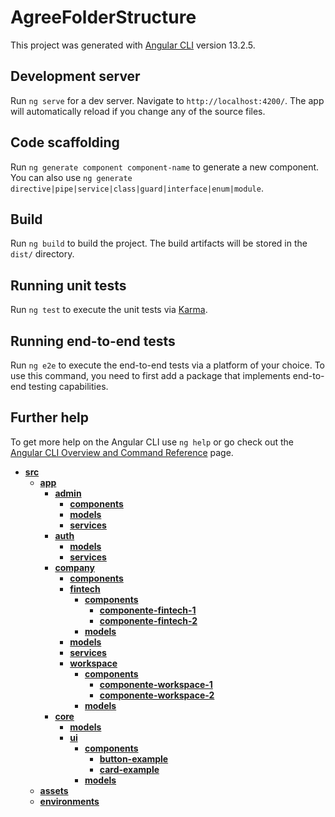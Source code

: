 # AgreeFolderStructure

This project was generated with [Angular CLI](https://github.com/angular/angular-cli) version 13.2.5.

## Development server

Run `ng serve` for a dev server. Navigate to `http://localhost:4200/`. The app will automatically reload if you change any of the source files.

## Code scaffolding

Run `ng generate component component-name` to generate a new component. You can also use `ng generate directive|pipe|service|class|guard|interface|enum|module`.

## Build

Run `ng build` to build the project. The build artifacts will be stored in the `dist/` directory.

## Running unit tests

Run `ng test` to execute the unit tests via [Karma](https://karma-runner.github.io).

## Running end-to-end tests

Run `ng e2e` to execute the end-to-end tests via a platform of your choice. To use this command, you need to first add a package that implements end-to-end testing capabilities.

## Further help

To get more help on the Angular CLI use `ng help` or go check out the [Angular CLI Overview and Command Reference](https://angular.io/cli) page.


<!-- tree generated by markdown-notes-tree starts here -->

- [**src**](src)
    - [**app**](src/app)
        - [**admin**](src/app/admin)
            - [**components**](src/app/admin/components)
            - [**models**](src/app/admin/models)
            - [**services**](src/app/admin/services)
        - [**auth**](src/app/auth)
            - [**models**](src/app/auth/models)
            - [**services**](src/app/auth/services)
        - [**company**](src/app/company)
            - [**components**](src/app/company/components)
            - [**fintech**](src/app/company/fintech)
                - [**components**](src/app/company/fintech/components)
                    - [**componente-fintech-1**](src/app/company/fintech/components/componente-fintech-1)
                    - [**componente-fintech-2**](src/app/company/fintech/components/componente-fintech-2)
                - [**models**](src/app/company/fintech/models)
            - [**models**](src/app/company/models)
            - [**services**](src/app/company/services)
            - [**workspace**](src/app/company/workspace)
                - [**components**](src/app/company/workspace/components)
                    - [**componente-workspace-1**](src/app/company/workspace/components/componente-workspace-1)
                    - [**componente-workspace-2**](src/app/company/workspace/components/componente-workspace-2)
                - [**models**](src/app/company/workspace/models)
        - [**core**](src/app/core)
            - [**models**](src/app/core/models)
            - [**ui**](src/app/core/ui)
                - [**components**](src/app/core/ui/components)
                    - [**button-example**](src/app/core/ui/components/button-example)
                    - [**card-example**](src/app/core/ui/components/card-example)
                - [**models**](src/app/core/ui/models)
    - [**assets**](src/assets)
    - [**environments**](src/environments)

<!-- tree generated by markdown-notes-tree ends here -->
